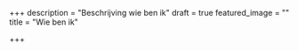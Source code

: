 +++
description = "Beschrijving wie ben ik"
draft = true
featured_image = ""
title = "Wie ben ik"

+++
